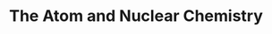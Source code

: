 ---
layout: guide
title: "The Atom and Nuclear Chemistry"
category: "Chemistry"
link: "https://docs.google.com/document/d/1-WGNGYU-yNIN8VCupxoqNfSrwzvA9VNv3ngYzyfkr3s/"
description: "How the atom was discovered, nuclear decay types, half-lives, radiometric dating."
---